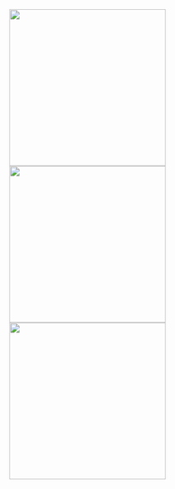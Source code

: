 <img src="https://github.com/user-attachments/assets/4a01f96e-458e-42e2-840d-f9064d8596b0" width="280" />
<img src="https://github.com/user-attachments/assets/c57ac26f-9b1f-47ce-addc-0f722bca35d7" width="280" />
<img src="https://github.com/user-attachments/assets/ad041401-6a6d-4ad2-878f-e0bd20216944" width="280" />
